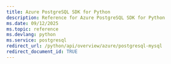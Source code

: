 ```yaml
---
title: Azure PostgreSQL SDK for Python
description: Reference for Azure PostgreSQL SDK for Python
ms.date: 09/12/2025
ms.topic: reference
ms.devlang: python
ms.service: postgresql
redirect_url: /python/api/overview/azure/postgresql-mysql
redirect_document_id: TRUE
---
```

